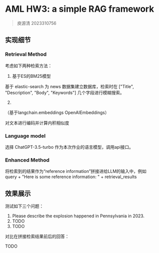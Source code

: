 # AML HW3: a simple RAG framework
> 庾源清 2023310756

## 实现细节

### Retrieval Method

考虑如下两种检索方法：

1. 基于ES的BM25模型

基于 elastic-search 为 news 数据集建立数据库，检索时在 ["Title", "Description", "Body", "Keywords"] 几个字段进行模糊搜索。

2. 

（基于langchain.embeddings OpenAIEmbeddings） 

对文本进行编码并计算内积相似度

### Language model

选择 ChatGPT-3.5-turbo 作为本次作业的语言模型，调用api接口。

### Enhanced Method

将检索到的结果作为“reference information”拼接进给LLM的输入中，例如 query + "Here is some reference information: " + retrieval_results


## 效果展示

测试如下三个问题：
1. Please describe the explosion happened in Pennsylvania in 2023.
2. TODO
3. TODO

对比在拼接检索结果前后的回答：

TODO